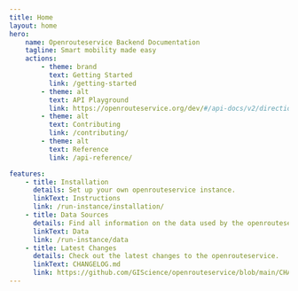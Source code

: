 ```yaml
---
title: Home
layout: home
hero:
    name: Openrouteservice Backend Documentation
    tagline: Smart mobility made easy
    actions:
        - theme: brand
          text: Getting Started
          link: /getting-started
        - theme: alt
          text: API Playground
          link: https://openrouteservice.org/dev/#/api-docs/v2/directions/{profile}/post
        - theme: alt
          text: Contributing
          link: /contributing/
        - theme: alt
          text: Reference
          link: /api-reference/

features:
    - title: Installation
      details: Set up your own openrouteservice instance.
      linkText: Instructions
      link: /run-instance/installation/
    - title: Data Sources
      details: Find all information on the data used by the openrouteservice here.
      linkText: Data
      link: /run-instance/data
    - title: Latest Changes
      details: Check out the latest changes to the openrouteservice.
      linkText: CHANGELOG.md
      link: https://github.com/GIScience/openrouteservice/blob/main/CHANGELOG.md
---
```


